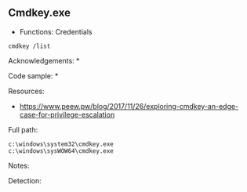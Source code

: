 ## Cmdkey.exe

* Functions: Credentials

```
cmdkey /list
```

Acknowledgements:
* 

Code sample:
* 

Resources:
* https://www.peew.pw/blog/2017/11/26/exploring-cmdkey-an-edge-case-for-privilege-escalation

Full path:
```
c:\windows\system32\cmdkey.exe
c:\windows\sysWOW64\cmdkey.exe
```

Notes:


Detection:


 

